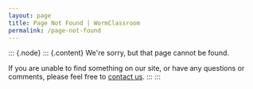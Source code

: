 ```yaml
---
layout: page
title: Page Not Found | WormClassroom
permalink: /page-not-found
---
```

::: {.node}
::: {.content}
We\'re sorry, but that page cannot be found.

If you are unable to find something on our site, or have any questions
or comments, please feel free to [contact
us](http://microscopy.wisc.edu/contact).
:::
:::
